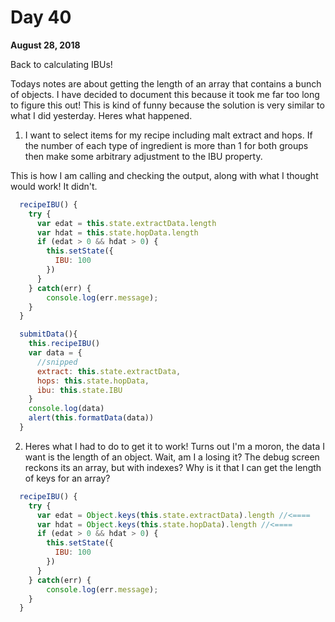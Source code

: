 # Day 40

**August 28, 2018** 

Back to calculating IBUs!

Todays notes are about getting the length of an array that contains a bunch of objects. I have decided to document this because it took me far too long to figure this out! This is kind of funny because the solution is very similar to what I did yesterday. Heres what happened.

1. I want to select items for my recipe including malt extract and hops. If the number of each type of ingredient is more than 1 for both groups then make some arbitrary adjustment to the IBU property.

This is how I am calling and checking the output, along with what I thought would work! It didn't.
```js
  recipeIBU() {
    try {
      var edat = this.state.extractData.length
      var hdat = this.state.hopData.length
      if (edat > 0 && hdat > 0) {
        this.setState({
          IBU: 100
        })
      } 
    } catch(err) {
        console.log(err.message);
    }
  } 

  submitData(){
    this.recipeIBU()
    var data = {
      //snipped
      extract: this.state.extractData,
      hops: this.state.hopData,
      ibu: this.state.IBU
    }
    console.log(data)
    alert(this.formatData(data))
  }
```

2. Heres what I had to do to get it to work! Turns out I'm a moron, the data I want is the length of an object. Wait, am I a losing it? The debug screen reckons its an array, but with indexes? Why is it that I can get the length of keys for an array? 
```js
  recipeIBU() {
    try {
      var edat = Object.keys(this.state.extractData).length //<====
      var hdat = Object.keys(this.state.hopData).length //<====
      if (edat > 0 && hdat > 0) {
        this.setState({
          IBU: 100
        })
      } 
    } catch(err) {
        console.log(err.message);
    }
  } 
```